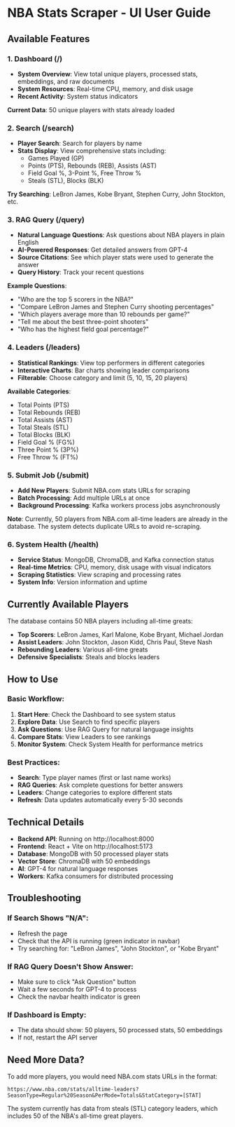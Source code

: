 # NBA Stats Scraper - UI User Guide

## Available Features

### 1. Dashboard (/)
- **System Overview**: View total unique players, processed stats, embeddings, and raw documents
- **System Resources**: Real-time CPU, memory, and disk usage
- **Recent Activity**: System status indicators

**Current Data**: 50 unique players with stats already loaded

### 2. Search (/search)
- **Player Search**: Search for players by name
- **Stats Display**: View comprehensive stats including:
  - Games Played (GP)
  - Points (PTS), Rebounds (REB), Assists (AST)
  - Field Goal %, 3-Point %, Free Throw %
  - Steals (STL), Blocks (BLK)

**Try Searching**: LeBron James, Kobe Bryant, Stephen Curry, John Stockton, etc.

### 3. RAG Query (/query)
- **Natural Language Questions**: Ask questions about NBA players in plain English
- **AI-Powered Responses**: Get detailed answers from GPT-4
- **Source Citations**: See which player stats were used to generate the answer
- **Query History**: Track your recent questions

**Example Questions**:
- "Who are the top 5 scorers in the NBA?"
- "Compare LeBron James and Stephen Curry shooting percentages"
- "Which players average more than 10 rebounds per game?"
- "Tell me about the best three-point shooters"
- "Who has the highest field goal percentage?"

### 4. Leaders (/leaders)
- **Statistical Rankings**: View top performers in different categories
- **Interactive Charts**: Bar charts showing leader comparisons
- **Filterable**: Choose category and limit (5, 10, 15, 20 players)

**Available Categories**:
- Total Points (PTS)
- Total Rebounds (REB)
- Total Assists (AST)
- Total Steals (STL)
- Total Blocks (BLK)
- Field Goal % (FG%)
- Three Point % (3P%)
- Free Throw % (FT%)

### 5. Submit Job (/submit)
- **Add New Players**: Submit NBA.com stats URLs for scraping
- **Batch Processing**: Add multiple URLs at once
- **Background Processing**: Kafka workers process jobs asynchronously

**Note**: Currently, 50 players from NBA.com all-time leaders are already in the database. The system detects duplicate URLs to avoid re-scraping.

### 6. System Health (/health)
- **Service Status**: MongoDB, ChromaDB, and Kafka connection status
- **Real-time Metrics**: CPU, memory, disk usage with visual indicators
- **Scraping Statistics**: View scraping and processing rates
- **System Info**: Version information and uptime

## Currently Available Players

The database contains 50 NBA players including all-time greats:
- **Top Scorers**: LeBron James, Karl Malone, Kobe Bryant, Michael Jordan
- **Assist Leaders**: John Stockton, Jason Kidd, Chris Paul, Steve Nash
- **Rebounding Leaders**: Various all-time greats
- **Defensive Specialists**: Steals and blocks leaders

## How to Use

### Basic Workflow:
1. **Start Here**: Check the Dashboard to see system status
2. **Explore Data**: Use Search to find specific players
3. **Ask Questions**: Use RAG Query for natural language insights
4. **Compare Stats**: View Leaders to see rankings
5. **Monitor System**: Check System Health for performance metrics

### Best Practices:
- **Search**: Type player names (first or last name works)
- **RAG Queries**: Ask complete questions for better answers
- **Leaders**: Change categories to explore different stats
- **Refresh**: Data updates automatically every 5-30 seconds

## Technical Details

- **Backend API**: Running on http://localhost:8000
- **Frontend**: React + Vite on http://localhost:5173
- **Database**: MongoDB with 50 processed player stats
- **Vector Store**: ChromaDB with 50 embeddings
- **AI**: GPT-4 for natural language responses
- **Workers**: Kafka consumers for distributed processing

## Troubleshooting

### If Search Shows "N/A":
- Refresh the page
- Check that the API is running (green indicator in navbar)
- Try searching for: "LeBron James", "John Stockton", or "Kobe Bryant"

### If RAG Query Doesn't Show Answer:
- Make sure to click "Ask Question" button
- Wait a few seconds for GPT-4 to process
- Check the navbar health indicator is green

### If Dashboard is Empty:
- The data should show: 50 players, 50 processed stats, 50 embeddings
- If not, restart the API server

## Need More Data?

To add more players, you would need NBA.com stats URLs in the format:
```
https://www.nba.com/stats/alltime-leaders?SeasonType=Regular%20Season&PerMode=Totals&StatCategory=[STAT]
```

The system currently has data from steals (STL) category leaders, which includes 50 of the NBA's all-time great players.
